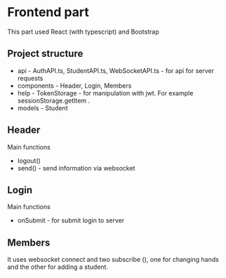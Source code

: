# Frontend part

This part used  React (with typescript) and Bootstrap

## Project structure
* api - AuthAPI.ts, StudentAPI.ts, WebSocketAPI.ts  - for api for server requests 
* components - Header, Login, Members
* help - TokenStorage - for manipulation with jwt. For example sessionStorage.getItem .
* models - Student 

## Header
Main functions
* logout()
* send() - send information via websocket

## Login
Main functions
* onSubmit - for submit login to server

## Members
It uses websocket connect and two subscribe (), one for changing hands and the other for adding a student.
